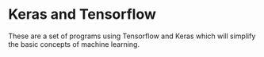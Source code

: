 # Keras and Tensorflow
These are a set of programs using Tensorflow and Keras which will simplify the basic concepts of machine learning.
